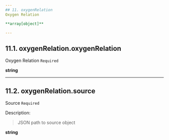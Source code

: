 ```yaml
---
## 11. oxygenRelation
Oxygen Relation  

**array[object]**

---
```

## 11.1. oxygenRelation.oxygenRelation
Oxygen Relation  `Required`

**string**

---
## 11.2. oxygenRelation.source
Source  `Required`

Description:
> JSON path to source object  

**string**
